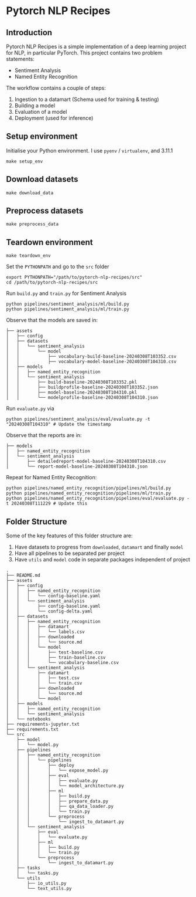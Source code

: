 # Pytorch NLP Recipes

## Introduction
Pytorch NLP Recipes is a simple implementation of a deep learning project for NLP, in particular PyTorch. This project contains two problem statements:

- Sentiment Analysis
- Named Entity Recognition

The workflow contains a couple of steps:
1. Ingestion to a datamart (Schema used for training & testing)
2. Building a model
3. Evaluation of a model
4. Deployment (used for inference)

## Setup environment
Initialise your Python environment. I use `pyenv` / `virtualenv`, and 3.11.1
```
make setup_env
```

## Download datasets
```
make download_data
```

## Preprocess datasets
```
make preprocess_data
```

## Teardown environment
```
make teardown_env
```

Set the `PYTHONPATH` and go to the `src` folder
```
export PYTHONPATH="/path/to/pytorch-nlp-recipes/src"
cd /path/to/pytorch-nlp-recipes/src
```

Run `build.py` and `train.py` for Sentiment Analysis
```
python pipelines/sentiment_analysis/ml/build.py
python pipelines/sentiment_analysis/ml/train.py
```

Observe that the models are saved in:
```
├── assets
│   ├── config
│   ├── datasets
│   │   └── sentiment_analysis
│   │       └── model
│   │           ├── vocabulary-build-baseline-20240308T103352.csv
│   │           ├── vocabulary-model-baseline-20240308T104310.csv
│   ├── models
│   │   ├── named_entity_recognition
│   │   └── sentiment_analysis
│   │       ├── build-baseline-20240308T103352.pkl
│   │       ├── buildprofile-baseline-20240308T103352.json
│   │       ├── model-baseline-20240308T104310.pkl
│   │       └── modelprofile-baseline-20240308T104310.json
```

Run `evaluate.py` via
```
python pipelines/sentiment_analysis/eval/evaluate.py -t "20240308T104310" # Update the timestamp
```

Observe that the reports are in:
```
├── models
│   ├── named_entity_recognition
│   └── sentiment_analysis
│       ├── detailedreport-model-baseline-20240308T104310.csv
│       └── report-model-baseline-20240308T104310.json
```

Repeat for Named Entity Recognition:
```
python pipelines/named_entity_recognition/pipelines/ml/build.py
python pipelines/named_entity_recognition/pipelines/ml/train.py
python pipelines/named_entity_recognition/pipelines/eval/evaluate.py -t 20240308T111229 # Update this
```

## Folder Structure

Some of the key features of this folder structure are:
1. Have datasets to progress from `downloaded`, `datamart` and finally `model`
2. Have all pipelines to be separated per project
3. Have `utils` and `model` code in separate packages independent of project
```
.
├── README.md
├── assets
│   ├── config
│   │   ├── named_entity_recognition
│   │   │   └── config-baseline.yaml
│   │   └── sentiment_analysis
│   │       ├── config-baseline.yaml
│   │       └── config-delta.yaml
│   ├── datasets
│   │   ├── named_entity_recognition
│   │   │   ├── datamart
│   │   │   │   └── labels.csv
│   │   │   ├── downloaded
│   │   │   │   └── source.md
│   │   │   └── model
│   │   │       ├── test-baseline.csv
│   │   │       ├── train-baseline.csv
│   │   │       └── vocabulary-baseline.csv
│   │   └── sentiment_analysis
│   │       ├── datamart
│   │       │   ├── test.csv
│   │       │   └── train.csv
│   │       ├── downloaded
│   │       │   └── source.md
│   │       └── model
│   ├── models
│   │   ├── named_entity_recognition
│   │   └── sentiment_analysis
│   └── notebooks
├── requirements-jupyter.txt
├── requirements.txt
└── src
    ├── model
    │   └── model.py
    ├── pipelines
    │   ├── named_entity_recognition
    │   │   └── pipelines
    │   │       ├── deploy
    │   │       │   └── expose_model.py
    │   │       ├── eval
    │   │       │   ├── evaluate.py
    │   │       │   └── model_architecture.py
    │   │       ├── ml
    │   │       │   ├── build.py
    │   │       │   ├── prepare_data.py
    │   │       │   ├── qa_data_loader.py
    │   │       │   └── train.py
    │   │       └── preprocess
    │   │           └── ingest_to_datamart.py
    │   └── sentiment_analysis
    │       ├── eval
    │       │   └── evaluate.py
    │       ├── ml
    │       │   ├── build.py
    │       │   └── train.py
    │       └── preprocess
    │           └── ingest_to_datamart.py
    ├── tasks
    │   └── tasks.py
    └── utils
        ├── io_utils.py
        └── text_utils.py
```
